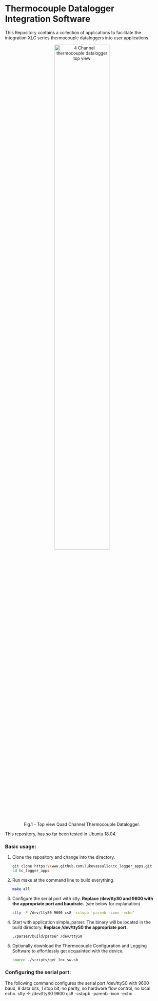 # Thermocouple Datalogger Integration Software
This Repository contains a collection of applications to facilitate the integration XLC series thermocouple dataloggers into user applications.

<figure align="center">
<img src="https://wwww.lukevassallo.com/thermocouple_datalogger/images/xlc4_top_view.jpg" width="65%" height="65%" alt="4 Channel thermocouple datalogger top view">
<figcaption>Fig.1 - Top view Quad Channel Thermocouple Datalogger.</figcaption>
</figure>

This repository, has so far been tested in Ubuntu 18.04.

### Basic usage: 
1. Clone the repository and change into the directory.
    ```sh
    git clone https:\\www.github.com\lukevassallo\tc_logger_apps.git
    cd tc_logger_apps
    ```
2. Run make at the command line to build everything.
    ```sh
    make all
    ```
3. Configure the serial port with stty. **Replace /dev/ttyS0 and 9600 with the appropriate port and baudrate.** (see below for explanation) 
    ```sh
    stty -F /dev/ttyS0 9600 cs8 -cstopb -parenb -ixon -echo"
    ```
4. Start with application simple_parser. The binary will be located in the build directory. **Replace /dev/ttyS0 the appropriate port.**
    ```sh
    ./parser/build/parser /dev/ttyS0
    ```
5. Optionally download the Thermocouple Configuration and Logging Software to effortlessly get acquainted with the device. 
    ```sh
    source ./scripts/get_lnx_sw.sh
    ```

### Configuring the serial port: 
The following command configures the serial port /dev/ttyS0 with 9600 baud, 8 data bits, 1 stop bit, no parity, no hardware flow control, no local echo.
stty -F /dev/ttyS0 9600 cs8 -cstopb -parenb -ixon -echo
